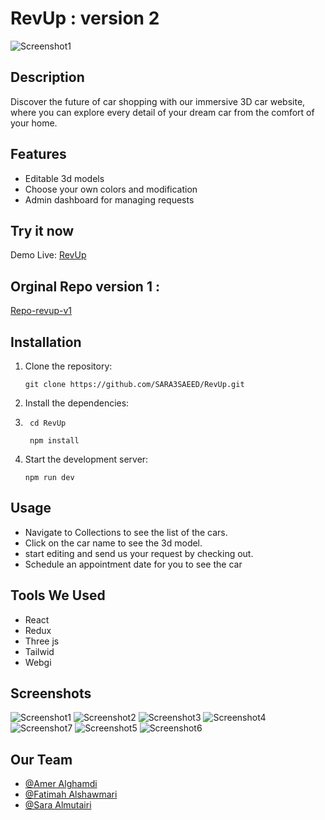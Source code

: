 # RevUp : version 2
![Screenshot1](https://github.com/user-attachments/assets/1530843b-deb8-41a2-9d46-8ffaf08d6eaa)

## Description

Discover the future of car shopping with our immersive 3D car website, where you can explore every detail of your dream car from the comfort of your home.

## Features

- Editable 3d models
- Choose your own colors and modification
- Admin dashboard for managing requests 

## Try it now 
Demo Live: [RevUp](https://main--revup-react.netlify.app/)

## Orginal Repo version 1 :
[Repo-revup-v1](https://github.com/SARA3SAEED/RevUp)


## Installation

1. Clone the repository:
    ```
    git clone https://github.com/SARA3SAEED/RevUp.git
    ```
    

3. Install the dependencies:
4. ```
    cd RevUp
   
    npm install
    ```

5. Start the development server:
    ```
    npm run dev
    ```

## Usage

- Navigate to Collections to see the list of the cars.
- Click on the car name to see the 3d model.
- start editing and send us your request by checking out.
- Schedule an appointment date for you to see the car
  
## Tools We Used
- React
- Redux
- Three js
- Tailwid
- Webgi
  


## Screenshots
![Screenshot1](https://github.com/user-attachments/assets/81233c1e-dc93-4f39-9e6b-91554632d09e)
![Screenshot2](https://github.com/user-attachments/assets/e68c617b-6790-4dca-97b9-0396a97c0c84)
![Screenshot3](https://github.com/user-attachments/assets/455591e7-1aac-4a8a-bb63-d0bf07715df7)
![Screenshot4](https://github.com/user-attachments/assets/932d2b9c-27ce-4af6-81d0-114b9a4e36b4)
![Screenshot7](https://github.com/user-attachments/assets/ec5172d5-3b43-4b05-a96d-a42220373c43)
![Screenshot5](https://github.com/user-attachments/assets/6ce4579f-9e29-4ccb-ae1b-55d34d2b580a)
![Screenshot6](https://github.com/user-attachments/assets/5c909b97-4434-460d-b97e-6120f4c7474d)




## Our Team

- [@Amer Alghamdi](https://github.com/Akom07)
- [@Fatimah Alshawmari](https://github.com/FatimahHabib84)
- [@Sara Almutairi](https://github.com/SARA3SAEED)

